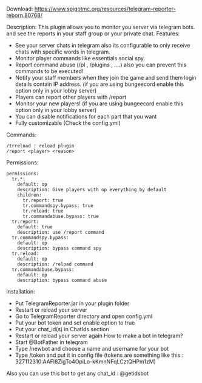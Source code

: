 Download: https://www.spigotmc.org/resources/telegram-reporter-reborn.80768/

Description:
This plugin allows you to monitor you server via telegram bots. and see the reports in your staff group or your private chat.
Features:
- See your server chats in telegram also its configurable to only receive chats with specific words in telegram.
- Monitor player commands like essentials social spy.
- Report command abuse (/pl , /plugins , ....) also you can prevent this commands to be executed!
- Notify your staff members when they join the game and send them login details contain IP address. (if you are using bungeecord enable this option only in your lobby server)
- Players can report other players with /report <playername> <reason>
- Monitor your new players! (if you are using bungeecord enable this option only in your lobby server)
- You can disable notifications for each part that you want
- Fully customizable (Check the config.yml)

Commands:
```
/trreload : reload plugin
/report <player> <reason>
```

Permissions:
```
permissions:
  tr.*:
    default: op
    description: Give players with op everything by default
    children:
      tr.report: true
      tr.commandspy.bypass: true
      tr.reload: true
      tr.commandabuse.bypass: true
  tr.report:
    default: true
    description: use /report command
  tr.commandspy.bypass:
    default: op
    description: bypass command spy
  tr.reload:
    default: op
    description: /reload command
  tr.commandabuse.bypass:
    default: op
    description: bypass command abuse
```
Installation:
- Put TelegramReporter.jar in your plugin folder
- Restart or reload your server
- Go to TelegramReporter directory and open config.yml
- Put your bot token and set enable option to true
- Put your chat_id(s) in ChatIds section
- Restart or reload your server again
How to make a bot in telegram?
- Start @BotFather in telegram
- Type /newbot and choose a name and username for your bot
- Type /token and put it in config file (tokens are something like this : 327112310:AAFl8ZigTo4OpiLo-kKmnNFqLCztQHPm1zM)

Also you can use this bot to get any chat_id : @getidsbot

